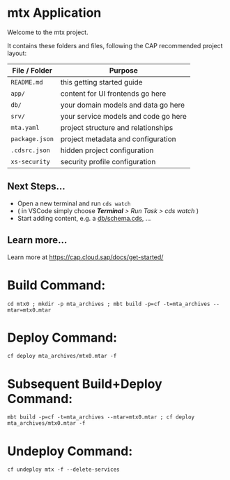 # mtx Application

Welcome to the mtx project.

It contains these folders and files, following the CAP recommended project layout:

File / Folder | Purpose
---------|----------
`README.md` | this getting started guide
`app/` | content for UI frontends go here
`db/` | your domain models and data go here
`srv/` | your service models and code go here
`mta.yaml` | project structure and relationships
`package.json` | project metadata and configuration
`.cdsrc.json` | hidden project configuration
`xs-security` | security profile configuration


## Next Steps...

- Open a new terminal and run  `cds watch`
- ( in VSCode simply choose _**Terminal** > Run Task > cds watch_ )
- Start adding content, e.g. a [db/schema.cds](db/schema.cds), ...


## Learn more...

Learn more at https://cap.cloud.sap/docs/get-started/

# Build Command:
```
cd mtx0 ; mkdir -p mta_archives ; mbt build -p=cf -t=mta_archives --mtar=mtx0.mtar
```

# Deploy Command:
```
cf deploy mta_archives/mtx0.mtar -f
```

# Subsequent Build+Deploy Command:
```
mbt build -p=cf -t=mta_archives --mtar=mtx0.mtar ; cf deploy mta_archives/mtx0.mtar -f
```

# Undeploy Command:
```
cf undeploy mtx -f --delete-services
```
